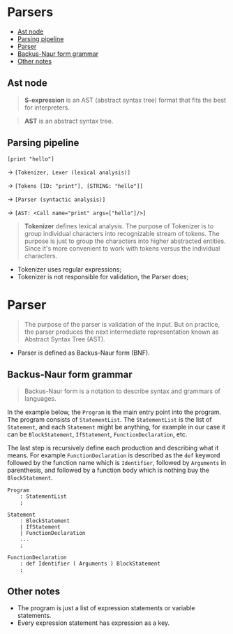 # Parsers

- [Ast node](#ast-node)
- [Parsing pipeline](#parsing-pipeline)
- [Parser](#parser)
- [Backus-Naur form grammar](#backus-naur-form-grammar)
- [Other notes](#other-notes)

## Ast node

> **S-expression** is an AST (abstract syntax tree) format that fits the best for interpreters.

> **AST** is an abstract syntax tree.

## Parsing pipeline

`[print "hello"]`

-> `[Tokenizer, Lexer (lexical analysis)]`

-> `[Tokens [ID: "print"], [STRING: "hello"]]`

-> `[Parser (syntactic analysis)]`

-> `[AST: <Call name="print" args=["hello"]/>]`

> **Tokenizer** defines lexical analysis. The purpose of Tokenizer is to group individual characters into recognizable stream of tokens. The purpose is just to group the characters into higher abstracted entities. Since it's more convenient to work with tokens versus the individual characters.

- Tokenizer uses regular expressions;
- Tokenizer is not responsible for validation, the Parser does;

# Parser

> The purpose of the parser is validation of the input. But on practice, the parser produces the next intermediate representation known as Abstract Syntax Tree (AST).

- Parser is defined as Backus-Naur form (BNF).

## Backus-Naur form grammar

> Backus-Naur form is a notation to describe syntax and grammars of languages.

In the example below, the `Program` is the main entry point into the program. The program consists of `StatementList`. The `StatementList` is the list of `Statement`, and each `Statement` might be anything, for example in our case it can be `BlockStatement`, `IfStatement`, `FunctionDeclaration`, etc.

The last step is recursively define each production and describing what it means. For example `FunctionDeclaration` is described as the `def` keyword followed by the function name which is `Identifier`, followed by `Arguments` in parenthesis, and followed by a function body which is nothing buy the `BlockStatement`.

```
Program
    : StatementList
    ;

Statement
    : BlockStatement
    | IfStatement
    | FunctionDeclaration
    ...
    ;

FunctionDeclaration
    : def Identifier ( Arguments ) BlockStatement
    ;
```

## Other notes

- The program is just a list of expression statements or variable statements.
- Every expression statement has expression as a key.